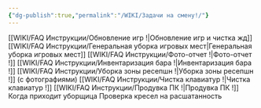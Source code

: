 ```yaml
---
{"dg-publish":true,"permalink":"/WIKI/Задачи на смену!/"}
---
```


[[WIKI/FAQ Инструкции/Обновление игр !\|Обновление игр и чистка жд]]
[[WIKI/FAQ Инструкции/Генеральная уборка игровых мест\|Генеральная уборка игровых мест]]
[[WIKI/FAQ Инструкции/Фото-отчет !\|Фото-отчет !]]
[[WIKI/FAQ Инструкции/Инвентаризация бара !\|Инвентаризация бара !]]
[[WIKI/FAQ Инструкции/Уборка зоны ресепшн !\|Уборка зоны ресепшн !]] (с фотографиями)
[[WIKI/FAQ Инструкции/Чистка клавиатур !\|Чистка клавиатур !]]
[[WIKI/FAQ Инструкции/Продувка ПК !\|Продувка ПК !]]
Когда приходит уборщица
Проверка кресел на расшатанность